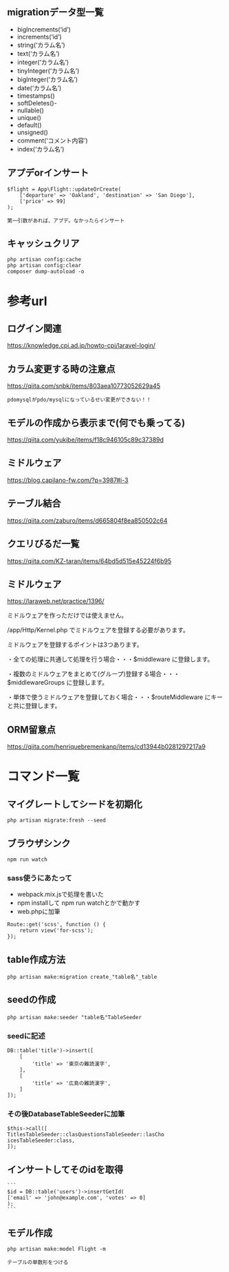 
## migrationデータ型一覧
- bigIncrements(‘id’)
- increments(‘id’)
- string(‘カラム名’)
- text(‘カラム名’)
- integer(‘カラム名’)
- tinyInteger(‘カラム名’)
- bigInteger(‘カラム名’)
- date(‘カラム名’)
- timestamps()
- softDeletes()- 
- nullable()
- unique()
- default()
- unsigned()
- comment(‘コメント内容’)
- index(‘カラム名’)

## アプデorインサート
```
$flight = App\Flight::updateOrCreate(
    ['departure' => 'Oakland', 'destination' => 'San Diego'],
    ['price' => 99]
);
```
`第一引数があれば、アプデ。なかったらインサート`

## キャッシュクリア

```
php artisan config:cache
php artisan config:clear
composer dump-autoload -o
```

# 参考url

## ログイン関連
 https://knowledge.cpi.ad.jp/howto-cpi/laravel-login/

## カラム変更する時の注意点
https://qiita.com/snbk/items/803aea10773052629a45

``pdomysqlがpdo/mysqlになっているせい変更ができない！！``

## モデルの作成から表示まで(何でも乗ってる)
https://qiita.com/yukibe/items/f18c946105c89c37389d

## ミドルウェア
https://blog.capilano-fw.com/?p=3987#i-3

## テーブル結合
https://qiita.com/zaburo/items/d665804f8ea850502c64

## クエリびるだ一覧
https://qiita.com/KZ-taran/items/64bd5d515e45224f6b95

## ミドルウェア
https://laraweb.net/practice/1396/

ミドルウェアを作っただけでは使えません。

/app/Http/Kernel.php でミドルウェアを登録する必要があります。

ミドルウェアを登録するポイントは3つあります。

・全ての処理に共通して処理を行う場合・・・$middleware に登録します。

・複数のミドルウェアをまとめて(グループ)登録する場合・・・$middlewareGroups に登録します。

・単体で使うミドルウェアを登録しておく場合・・・$routeMiddleware にキーと共に登録します。

## ORM留意点
https://qiita.com/henriquebremenkanp/items/cd13944b0281297217a9

# コマンド一覧
## マイグレートしてシードを初期化
    php artisan migrate:fresh --seed 

## ブラウザシンク
```
npm run watch
```
### sass使うにあたって
- webpack.mix.jsで処理を書いた
- npm installして npm run watchとかで動かす
- web.phpに加筆
```
Route::get('scss', function () {
    return view('for-scss');
});
```

## table作成方法
    php artisan make:migration create_"table名"_table

## seedの作成
    php artisan make:seeder "table名"TableSeeder
    
### seedに記述
    DB::table('title')->insert([
        [
            'title' => '東京の難読漢字',
        ],
        [
            'title' => '広島の難読漢字',
        ]
    ]);
### その後DatabaseTableSeederに加筆
    $this->call([
    TitlesTableSeeder::clasQuestionsTableSeeder::lasCho icesTableSeeder:class,
    ]);

## インサートしてそのidを取得
    ```
    $id = DB::table('users')->insertGetId(
    ['email' => 'john@example.com', 'votes' => 0]
    );
    ```

## モデル作成
    php artisan make:model Flight -m
``テーブルの単数形をつける``
